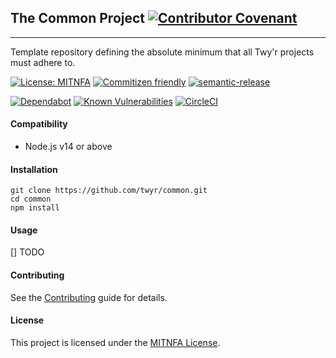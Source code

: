 ## The Common Project [![Contributor Covenant](https://img.shields.io/badge/Contributor%20Covenant-v2.0%20adopted-ff69b4.svg)](CODE_OF_CONDUCT.md) 
------------------------------------------------------------------------------
Template repository defining the absolute minimum that all Twy'r projects must adhere to.

[![License: MITNFA](https://img.shields.io/badge/License-MIT-yellow.svg)](https://spdx.org/licenses/MITNFA.html)
[![Commitizen friendly](https://img.shields.io/badge/commitizen-friendly-brightgreen.svg)](http://commitizen.github.io/cz-cli/)
[![semantic-release](https://img.shields.io/badge/%20%20%F0%9F%93%A6%F0%9F%9A%80-semantic--release-e10079.svg)](https://github.com/semantic-release/semantic-release)

[![Dependabot](https://badgen.net/dependabot/twyr/common/258831598?icon=dependabot)](https://app.dependabot.com/accounts/twyr/repos/258831598)
[![Known Vulnerabilities](https://snyk.io/test/github/twyr/common/badge.svg)](https://snyk.io/test/github/twyr/common)
[![CircleCI](https://circleci.com/gh/twyr/common.svg?style=shield&circle-token=5b5a717014a209604624b6e25cee1552e6174315)](https://circleci.com/gh/twyr/common)


#### Compatibility
* Node.js v14 or above


#### Installation
```
git clone https://github.com/twyr/common.git
cd common
npm install
```

#### Usage
[] TODO

#### Contributing
See the [Contributing](CONTRIBUTING.md) guide for details.

#### License
This project is licensed under the [MITNFA License](LICENSE.md).
